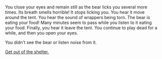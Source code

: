 You close your eyes and remain still as the bear licks you several more times.
Its breath smells horrible! It stops licking you. You hear it move around the
tent. You hear the sound of wrappers being torn. The bear is eating your food!
Many minutes seem to pass while you listen to it eating your food. Finally, you
hear it leave the tent. You continue to play dead for a while, and then you open
your eyes.

You didn't see the bear or listen noise from it.

[Get out of the shelter.](get-out/get-out.md)
